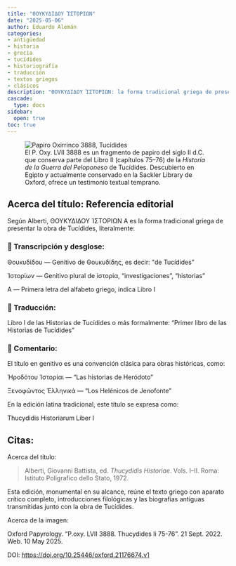 ```yaml
---
title: "ΘΟΥΚΥΔΙΔΟΥ ἹΣΤΟΡΙΩΝ"
date: "2025-05-06"
author: Eduardo Alemán
categories:
- antigüedad
- historia
- grecia
- tucídides
- historiografía
- traducción
- textos griegos
- clásicos
description: "ΘΟΥΚΥΔΙΔΟΥ ἹΣΤΟΡΙΩΝ: la forma tradicional griega de presentar la obra de Tucídides."
cascade:
  type: docs
sidebar:
  open: true
toc: true
---
```


<figure>
  <img src="/img/papiro3888.webp" alt="Papiro Oxirrinco 3888, Tucídides" />
  <figcaption>
    El P. Oxy. LVII 3888 es un fragmento de papiro del siglo II d.C. que conserva parte del Libro II (capítulos 75–76) de la <em>Historia de la Guerra del Peloponeso</em> de Tucídides. Descubierto en Egipto y actualmente conservado en la Sackler Library de Oxford, ofrece un testimonio textual temprano.
  </figcaption>
</figure>


## Acerca del título: Referencia editorial

Según Alberti, ΘΟΥΚΥΔΙΔΟΥ ἹΣΤΟΡΙΩΝ Α es la forma tradicional griega de presentar la obra de Tucídides, literalmente:

### 📜 Transcripción y desglose:

Θουκυδίδου — Genitivo de Θουκυδίδης, es decir: "de Tucídides"

Ἱστορίων — Genitivo plural de ἱστορία, “investigaciones”, “historias”

Α — Primera letra del alfabeto griego, indica Libro I

### 📝 Traducción:

Libro I de las Historias de Tucídides o más formalmente: “Primer libro de las Historias de Tucídides”

### 📘 Comentario:

El título en genitivo es una convención clásica para obras históricas, como:

Ἡροδότου Ἱστορίαι — “Las historias de Heródoto”

Ξενοφῶντος Ἑλληνικά — “Los Helénicos de Jenofonte”

En la edición latina tradicional, este título se expresa como:

Thucydidis Historiarum Liber I

## Citas: 

Acerca del título:

> Alberti, Giovanni Battista, ed. *Thucydidis Historiae*. Vols. I–II. Roma: Istituto Poligrafico dello Stato, 1972.

Esta edición, monumental en su alcance, reúne el texto griego con aparato crítico completo, introducciones filológicas y las biografías antiguas transmitidas junto con la obra de Tucídides.

Acerca de la imagen:

Oxford Papyrology. “P.oxy. LVII 3888. Thucydides Ii 75-76”. 21 Sept. 2022. Web. 10 May 2025.

DOI: https://doi.org/10.25446/oxford.21176674.v1
